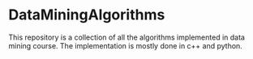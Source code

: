 # DataMiningAlgorithms
This repository is a collection of all the algorithms implemented in data mining course. The implementation is mostly done in c++ and python.
